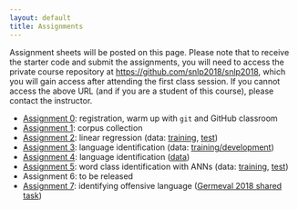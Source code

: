 ```yaml
---
layout: default
title: Assignments
---
```


Assignment sheets will be posted on this page.
Please note that to receive the starter code
and submit the assignments,
you will need to access the private course repository
at <https://github.com/snlp2018/snlp2018>,
which you will gain access after attending the first class session.
If you cannot access the above URL (and if you are a student of this course),
please contact the instructor.


- [Assignment 0](assignment0.pdf):
    registration, warm up with `git` and GitHub classroom
- [Assignment 1](assignment1.pdf):
    corpus collection
- [Assignment 2](assignment2.pdf):
    linear regression (data:
        [training](data/timestamps.train.gz),
        [test](data/timestamps.test.gz))
- [Assignment 3](assignment3.pdf):
    language identification
    (data: [training/development](data/assignment3-data.tar.gz))
- [Assignment 4](assignment4.pdf):
    language identification
    ([data](data/assignment4-data.tar.gz))
- [Assignment 5](assignment5.pdf):
    word class identification with ANNs
    (data: [training](data/assignment5-train.txt.gz),
           [test](data/assignment5-test.txt.gz))
- Assignment 6: to be released
- [Assignment 7](assignment7.pdf):
    identifying offensive language
    ([Germeval 2018 shared task](https://projects.fzai.h-da.de/iggsa/))

